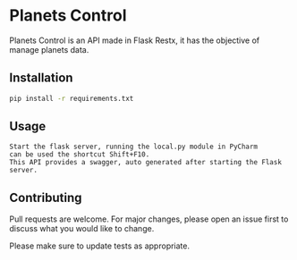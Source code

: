 # Planets Control

Planets Control is an API made in Flask Restx, it has the objective of manage planets data. 

## Installation

```bash
pip install -r requirements.txt
```

## Usage

```
Start the flask server, running the local.py module in PyCharm
can be used the shortcut Shift+F10.
This API provides a swagger, auto generated after starting the Flask server. 
```

## Contributing
Pull requests are welcome. For major changes, please open an 
issue first to discuss what you would like to change.

Please make sure to update tests as appropriate.
